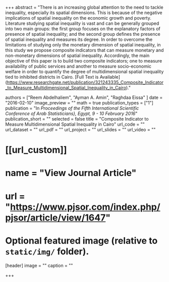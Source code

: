 +++
abstract = "There is an increasing global attention to the need to tackle inequality, especially its spatial dimensions. This is because of the negative implications of spatial inequality on the economic growth and poverty. Literature studying spatial inequality is vast and can be generally grouped into two main groups: the first group focuses on the explanatory factors of presence of spatial inequality; and the second group defines the presence of spatial inequality and measures its degree. In order to overcome the limitations of studying only the monetary dimension of spatial inequality, in this study we propose composite indicators that can measure monetary and non-monetary dimensions of spatial inequality. Accordingly, the main objective of this paper is to build two composite indicators; one to measure availability of public services and another to measure socio-economic welfare in order to quantify the degree of multidimensional spatial inequality tied to inhibited districts in Cairo. [Full Text is Available] (https://www.researchgate.net/publication/321243335_Composite_Indicator_to_Measure_Multidimensional_Spatial_Inequality_in_Cairo)."

authors = ["Reem Abdelhaliem", "Ayman A. Amin", "Raghdaa Eissa" ]
date = "2016-02-10"
image_preview = ""
math = true
publication_types = ["1"]
publication = "In *Proceedings of the Fifth International Scientific Conference of Arab Statisticians}, Egypt, 9 - 10 February 2016*"
publication_short = ""
selected = false
title = "Composite Indicator to Measure Multidimensional Spatial Inequality in Cairo"
url_code = ""
url_dataset = ""
url_pdf = ""
url_project = ""
url_slides = ""
url_video = ""

# [[url_custom]]
# name = "View Journal Article"
# url = "https://www.pjsor.com/index.php/pjsor/article/view/1647"

# Optional featured image (relative to `static/img/` folder).
[header]
image = ""
caption = ""

+++

